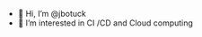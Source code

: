 - 👋 Hi, I’m @jbotuck
- 👀 I’m interested in CI /CD and Cloud computing


<!---
jbotuck/jbotuck is a ✨ special ✨ repository because its `README.md` (this file) appears on your GitHub profile.
You can click the Preview link to take a look at your changes.
--->
